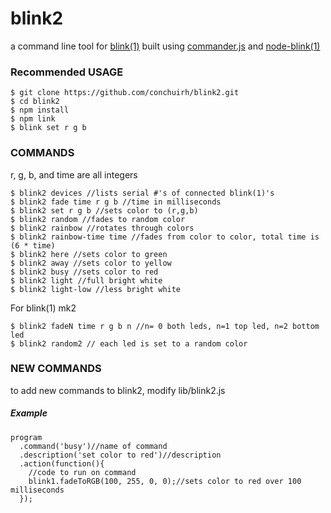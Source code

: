 # blink2
a command line tool for [blink(1)](http://thingm.com/products/blink-1.html)
built using [commander.js](http://visionmedia.github.io/commander.js/)
and [node-blink(1)](https://github.com/sandeepmistry/node-blink1)

### Recommended USAGE
    $ git clone https://github.com/conchuirh/blink2.git
    $ cd blink2
    $ npm install
    $ npm link
    $ blink set r g b

### COMMANDS
r, g, b, and time are all integers

    $ blink2 devices //lists serial #'s of connected blink(1)'s
    $ blink2 fade time r g b //time in milliseconds
    $ blink2 set r g b //sets color to (r,g,b)
    $ blink2 random //fades to random color
    $ blink2 rainbow //rotates through colors
    $ blink2 rainbow-time time //fades from color to color, total time is (6 * time)
    $ blink2 here //sets color to green
    $ blink2 away //sets color to yellow
    $ blink2 busy //sets color to red
    $ blink2 light //full bright white
    $ blink2 light-low //less bright white

For blink(1) mk2

    $ blink2 fadeN time r g b n //n= 0 both leds, n=1 top led, n=2 bottom led
    $ blink2 random2 // each led is set to a random color

### NEW COMMANDS
to add new commands to blink2, modify lib/blink2.js
##### Example
    program
      .command('busy')//name of command
      .description('set color to red')//description
      .action(function(){
        //code to run on command
        blink1.fadeToRGB(100, 255, 0, 0);//sets color to red over 100 milliseconds
      });
